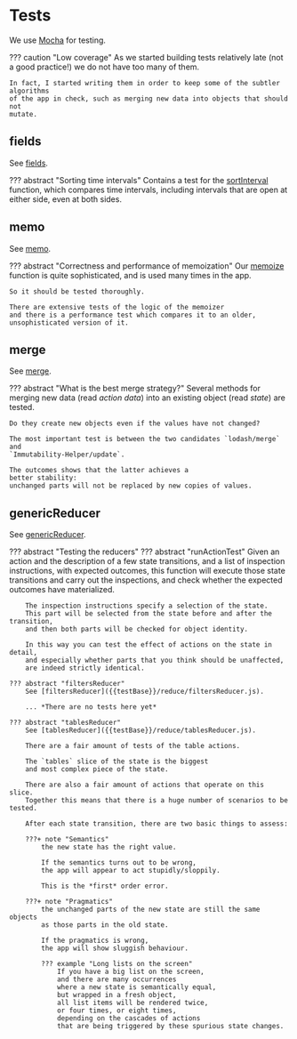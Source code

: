# Tests

We use
[Mocha]({{mocha}})
for testing.

??? caution "Low coverage"
    As we started building tests
    relatively late (not a good practice!) we do not have too many of them.

    In fact, I started writing them in order to keep some of the subtler algorithms
    of the app in check, such as merging new data into objects that should not
    mutate.

## fields

See [fields]({{testBase}}/fields.js).

??? abstract "Sorting time intervals"
    Contains a test for the
    [sortInterval](../Client/Lib.md#sorttimeinterval)
    function, which
    compares time intervals, including intervals that are open at either side, even
    at both sides.

## memo

See [memo]({{testBase}}/memo.js).

??? abstract "Correctness and performance of memoization"
    Our
    [memoize](../Client/Lib.md#memo)
    function is quite sophisticated,
    and is used many times in the app.

    So it should be tested thoroughly.

    There are extensive tests of the logic of the memoizer
    and there is a performance test which compares it to an older,
    unsophisticated version of it.

## merge

See [merge]({{testBase}}/merge.js).

??? abstract "What is the best merge strategy?"
    Several methods for merging new data (read *action data*) into an existing
    object (read *state*) are tested.

    Do they create new objects even if the values have not changed?

    The most important test is between the two candidates `lodash/merge` and
    `Immutability-Helper/update`.

    The outcomes shows that the latter achieves a
    better stability:
    unchanged parts will not be replaced by new copies of values.

## genericReducer

See [genericReducer]({{testBase}}/genericReducer.js).

??? abstract "Testing the reducers"
    ??? abstract "runActionTest"
        Given an action and the description of a few state transitions, and a list of
        inspection instructions, with expected outcomes, this function will execute
        those state transitions and carry out the inspections, and check whether the
        expected outcomes have materialized.

        The inspection instructions specify a selection of the state.
        This part will be selected from the state before and after the transition,
        and then both parts will be checked for object identity.

        In this way you can test the effect of actions on the state in detail,
        and especially whether parts that you think should be unaffected,
        are indeed strictly identical.

    ??? abstract "filtersReducer"
        See [filtersReducer]({{testBase}}/reduce/filtersReducer.js).

        ... *There are no tests here yet*

    ??? abstract "tablesReducer"
        See [tablesReducer]({{testBase}}/reduce/tablesReducer.js).

        There are a fair amount of tests of the table actions.

        The `tables` slice of the state is the biggest
        and most complex piece of the state.

        There are also a fair amount of actions that operate on this slice.
        Together this means that there is a huge number of scenarios to be tested.

        After each state transition, there are two basic things to assess:

        ???+ note "Semantics"
            the new state has the right value.

            If the semantics turns out to be wrong,
            the app will appear to act stupidly/sloppily.

            This is the *first* order error.

        ???+ note "Pragmatics"
            the unchanged parts of the new state are still the same objects
            as those parts in the old state.

            If the pragmatics is wrong,
            the app will show sluggish behaviour.

            ??? example "Long lists on the screen"
                If you have a big list on the screen,
                and there are many occurrences
                where a new state is semantically equal,
                but wrapped in a fresh object,
                all list items will be rendered twice,
                or four times, or eight times,
                depending on the cascades of actions
                that are being triggered by these spurious state changes.
